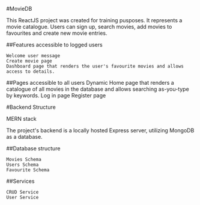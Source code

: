 #MovieDB

This ReactJS project was created for training pusposes. It represents a movie catalogue. Users can sign up, search movies, add movies to favourites and create new movie entries.

##Features accessible to logged users

    Welcome user message
    Create movie page
    Dashboard page that renders the user's favourite movies and allows access to details.

##Pages accessible to all users
    Dynamic Home page that renders a catalogue of all movies in the database and allows searching as-you-type by keywords.
    Log in page
    Register page

#Backend Structure

MERN stack

The project's backend is a locally hosted Express server,  utilizing MongoDB as a database.

##Database structure

    Movies Schema
    Users Schema
    Favourite Schema

##Services

    CRUD Service
    User Service